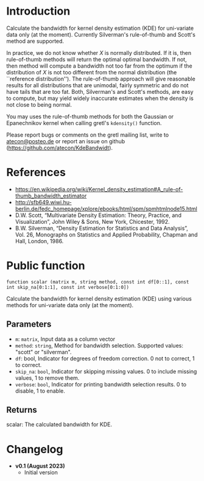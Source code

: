 # Introduction

Calculate the bandwidth for kernel density estimation (KDE) for uni-variate data only (at the moment). Currently Silverman's rule-of-thumb and Scott's method are supported.

In practice, we do not know whether $X$ is normally distributed. If it is, then
rule-of-thumb methods will return the optimal optimal bandwidth. If not, then method will compute a bandwidth not too far from the optimum if the distribution of $X$ is not too different from the normal distribution (the ``reference distribution''). The rule-of-thumb approach will give reasonable results for all distributions that are unimodal, fairly symmetric and do not have tails that are too fat. Both, Silverman's and Scott's methods, are easy to compute, but may yield widely inaccurate estimates when the density is not close to being normal.

You may uses the rule-of-thumb methods for both the Gaussian or Epanechnikov
kernel when calling gretl's `kdensity()` function.

Please report bugs or comments on the gretl mailing list, write to
atecon@posteo.de or report an issue on github
(https://github.com/atecon/KdeBandwidt).


# References

- https://en.wikipedia.org/wiki/Kernel_density_estimation#A_rule-of-thumb_bandwidth_estimator
- http://sfb649.wiwi.hu-berlin.de/fedc_homepage/xplore/ebooks/html/spm/spmhtmlnode15.html
- D.W. Scott, “Multivariate Density Estimation: Theory, Practice, and Visualization”, John Wiley & Sons, New York, Chicester, 1992.
- B.W. Silverman, “Density Estimation for Statistics and Data Analysis”, Vol. 26, Monographs on Statistics and Applied Probability, Chapman and Hall, London, 1986.

# Public function

```
function scalar (matrix m, string method, const int df[0::1], const int skip_na[0:1:1], const int verbose[0:1:0])
```

Calculate the bandwidth for kernel density estimation (KDE) using various methods for uni-variate data only (at the moment).


## Parameters

- `m`:     `matrix`, Input data as a column vector
- `method`:  `string`, Method for bandwidth selection. Supported values: "scott" or "silverman".
- `df`: bool, Indicator for degrees of freedom correction. 0 not to correct, 1 to correct.
- `skip_na`: `bool`, Indicator for skipping missing values. 0 to include missing values, 1 to remove them.
- `verbose`: `bool`, Indicator for printing bandwidth selection results. 0 to disable, 1 to enable.

## Returns

scalar: The calculated bandwidth for KDE.


# Changelog

* **v0.1 (August 2023)**
    * Initial version
